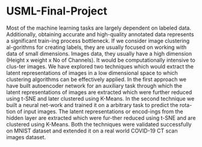 # USML-Final-Project

Most of the machine learning tasks are largely dependent on labeled data. Additionally, obtaining accurate and high-quality annotated data represents a significant train-ing process bottleneck. If we consider image clustering al-gorithms for creating labels, they are usually focused on working with data of small dimensions. Images data, they usually have a high dimension (Height x weight x No of Channels). It would be computationally intensive to clus-ter images. We have explored two techniques which would extract the latent representations of images in a low dimensional space to which clustering algorithms can be effectively applied. In the first approach we have built autoencoder network for an auxiliary task through which the latent representations of images are extracted which were further reduced using t-SNE and later clustered using K-Means. In the second technique we built a neural net-work and trained it on a arbitrary task to predict the rota-tion of input images. The latent representations or encod-ings from the hidden layer are extracted which were fur-ther reduced using t-SNE and are clustered using K-Means. Both the techniques were validated successfully on MNIST dataset and extended it on a real world COVID-19 CT scan images dataset.
